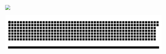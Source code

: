 [![](https://github.com/Josephvarghes/Josephvarghes/blob/master/chat.svg)](https://www.linkedin.com/in/joseph-varghese-a38190203/) 


[![](https://github.com/Josephvarghes/Josephvarghes/blob/master/github-contribution-grid-snake.svg)](https://www.linkedin.com/in/joseph-varghese-a38190203/)
